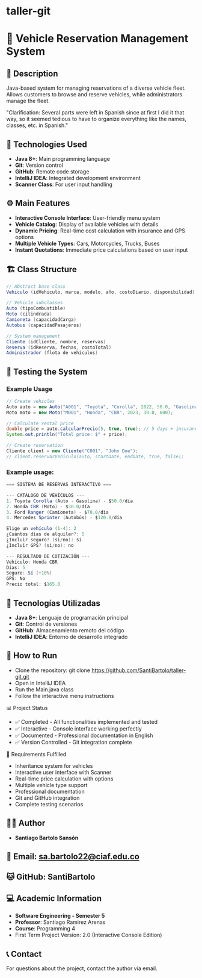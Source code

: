# taller-git

# 🚗 Vehicle Reservation Management System

## 📖 Description
Java-based system for managing reservations of a diverse vehicle fleet. Allows customers to browse and reserve vehicles, while administrators manage the fleet.

"Clarification: Several parts were left in Spanish since at first I did it that way, so it seemed tedious to have to organize everything like the names, classes, etc. in Spanish."

## 🚀 Technologies Used
- **Java 8+**: Main programming language
- **Git**: Version control
- **GitHub**: Remote code storage
- **IntelliJ IDEA**: Integrated development environment
- **Scanner Class**: For user input handling

## ⚙️ Main Features
- **Interactive Console Interface**: User-friendly menu system
- **Vehicle Catalog**: Display of available vehicles with details
- **Dynamic Pricing**: Real-time cost calculation with insurance and GPS options
- **Multiple Vehicle Types**: Cars, Motorcycles, Trucks, Buses
- **Instant Quotations**: Immediate price calculations based on user input

## 🏗️ Class Structure
```java
// Abstract base class
Vehiculo (idVehiculo, marca, modelo, año, costoDiario, disponibilidad)

// Vehicle subclasses
Auto (tipoCombustible)
Moto (cilindrada)
Camioneta (capacidadCarga)
Autobus (capacidadPasajeros)

// System management
Cliente (idCliente, nombre, reservas)
Reserva (idReserva, fechas, costoTotal)
Administrador (flota de vehículos)
```

## 🧪 Testing the System

### Example Usage
```java
// Create vehicles
Auto auto = new Auto("A001", "Toyota", "Corolla", 2022, 50.0, "Gasolina");
Moto moto = new Moto("M001", "Honda", "CBR", 2023, 30.0, 600);

// Calculate rental price
double price = auto.calcularPrecio(5, true, true); // 5 days + insurance + GPS
System.out.println("Total price: $" + price);

// Create reservation
Cliente client = new Cliente("C001", "John Doe");
// client.reservarVehiculo(auto, startDate, endDate, true, false);
```
### Example usage:

```java
=== SISTEMA DE RESERVAS INTERACTIVO ===

--- CATÁLOGO DE VEHÍCULOS ---
1. Toyota Corolla (Auto - Gasolina) - $50.0/día
2. Honda CBR (Moto) - $30.0/día
3. Ford Ranger (Camioneta) - $70.0/día
4. Mercedes Sprinter (Autobús) - $120.0/día

Elige un vehículo (1-4): 2
¿Cuántos días de alquiler?: 5
¿Incluir seguro? (si/no): si
¿Incluir GPS? (si/no): no

--- RESULTADO DE COTIZACIÓN ---
Vehículo: Honda CBR
Días: 5
Seguro: Sí (+10%)
GPS: No
Precio total: $165.0
```

## 🚀 Tecnologías Utilizadas
- **Java 8+**: Lenguaje de programación principal
- **Git**: Control de versiones
- **GitHub**: Almacenamiento remoto del código
- **IntelliJ IDEA**: Entorno de desarrollo integrado

## 🔧 How to Run
- Clone the repository: git clone https://github.com/SantiBartolo/taller-git.git
- Open in IntelliJ IDEA
- Run the Main.java class
- Follow the interactive menu instructions

📊 Project Status
- ✅ Completed - All functionalities implemented and tested
- ✅ Interactive - Console interface working perfectly
- ✅ Documented - Professional documentation in English
- ✅ Version Controlled - Git integration complete

🎯 Requirements Fulfilled
- Inheritance system for vehicles
- Interactive user interface with Scanner
- Real-time price calculation with options
- Multiple vehicle type support
- Professional documentation
- Git and GitHub integration
- Complete testing scenarios

## 👨‍💻 Author
- **Santiago Bartolo Sansón**

## 📧 Email: sa.bartolo22@ciaf.edu.co

## 🐱 GitHub: SantiBartolo

## 💻 Academic Information

- **Software Engineering - Semester 5**
- **Professor**: Santiago Ramirez Arenas
- **Course**: Programming 4
- First Term Project Version: 2.0 (Interactive Console Edition)

## 📞 Contact
For questions about the project, contact the author via email.
